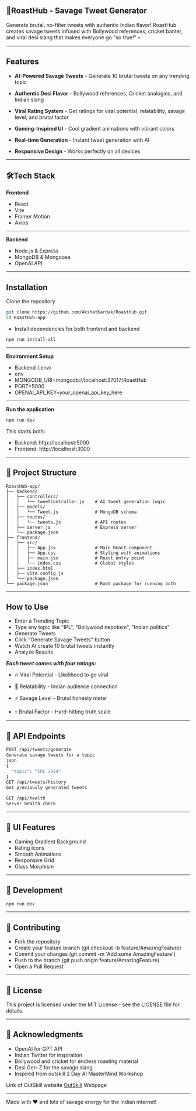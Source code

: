 ﻿## 🚀RoastHub - Savage Tweet Generator

Generate brutal, no-filter tweets with authentic Indian flavor! RoastHub creates savage tweets infused with Bollywood references, cricket banter, and viral desi slang that makes everyone go "so true!" 💀

---

## Features
- **AI-Powered Savage Tweets** - Generate 10 brutal tweets on any trending topic

- **Authentic Desi Flavor** - Bollywood references, Cricket analogies, and Indian slang

- **Viral Rating System** - Get ratings for viral potential, relatability, savage level, and brutal factor

- **Gaming-Inspired UI** - Cool gradient animations with vibrant colors

- **Real-time Generation** - Instant tweet generation with AI

- **Responsive Design** - Works perfectly on all devices

---

## 🛠️Tech Stack

**Frontend**
- React 
- Vite 
- Framer Motion
- Axios 

---

**Backend**
- Node.js & Express
- MongoDB & Mongoose
- OpenAI API

---

## Installation
Clone the repository

```sh
git clone https://github.com/AkshatKardak/RoastHub.git
cd RoastHub-app
```

- Install dependencies for both frontend and backend
```sh
npm run install-all
```
---

**Environment Setup**
- Backend (.env)
- env
- MONGODB_URI=mongodb://localhost:27017/RoastHub
- PORT=5000
- OPENAI_API_KEY=your_openai_api_key_here

---

**Run the application**
```sh
npm run dev
```
This starts both:
- Backend: http://localhost:5000
- Frontend: http://localhost:3000

---

## 📁 Project Structure
```plaintext
RoastHub-app/
├── backend/
│   ├── controllers/
│   │   └── tweetController.js    # AI tweet generation logic
│   ├── models/
│   │   └── Tweet.js              # MongoDB schema
│   ├── routes/
│   │   └── tweets.js             # API routes
│   ├── server.js                 # Express server
│   └── package.json
├── frontend/
│   ├── src/
│   │   ├── App.jsx               # Main React component
│   │   ├── App.css               # Styling with animations
│   │   ├── main.jsx              # React entry point
│   │   └── index.css             # Global styles
│   ├── index.html
│   ├── vite.config.js
│   └── package.json
└── package.json                  # Root package for running both
```

---

## How to Use
- Enter a Trending Topic
- Type any topic like "IPL", "Bollywood nepotism", "Indian politics"
- Generate Tweets
- Click "Generate Savage Tweets" button
- Watch AI create 10 brutal tweets instantly
- Analyze Results

***Each tweet comes with four ratings:***

- 🔥 Viral Potential - Likelihood to go viral

- 💖 Relatability - Indian audience connection

- ⚡ Savage Level - Brutal honesty meter

- 💀 Brutal Factor - Hard-hitting truth scale

---

## 🎯 API Endpoints
```sh
POST /api/tweets/generate
Generate savage tweets for a topic
json
{
  "topic": "IPL 2024"
}
GET /api/tweets/history
Get previously generated tweets

GET /api/health
Server health check
```
---

## 🎨 UI Features
- Gaming Gradient Background
- Rating Icons
- Smooth Animations
- Responsive Grid 
- Glass Morphism 

---

## 🔧 Development
```sh
npm run dev 
```
---

## 🤝 Contributing
- Fork the repository
- Create your feature branch (git checkout -b feature/AmazingFeature)
- Commit your changes (git commit -m 'Add some AmazingFeature')
- Push to the branch (git push origin feature/AmazingFeature)
- Open a Pull Request

---

## 📝 License
This project is licensed under the MIT License - see the LICENSE file for details.

---

## 🙏 Acknowledgments
- OpenAI for GPT API
- Indian Twitter for inspiration
- Bollywood and cricket for endless roasting material
- Desi Gen-Z for the savage slang
- Inspired from outskill 2 Day AI MasterMind Workshop 

Link of OutSkill website [OutSkill](https://www.outskill.com) Webpage

---

Made with ❤️ and lots of savage energy for the Indian internet!

